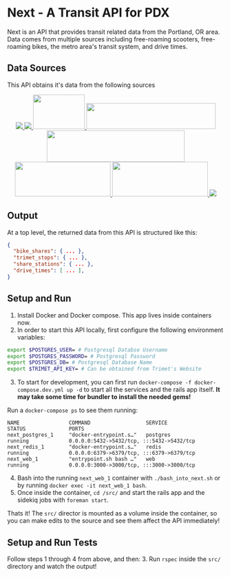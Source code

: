 # Next - A Transit API for PDX

Next is an API that provides transit related data from the Portland, OR area. Data comes from multiple sources including
free-roaming scooters, free-roaming bikes, the metro area's transit system, and drive times.

## Data Sources

This API obtains it's data from the following sources

<div align="center">
    <a href="https://developer.trimet.org">
        <img src="https://upload.wikimedia.org/wikipedia/commons/thumb/9/98/Trimet_logo.svg/320px-Trimet_logo.svg.png">
    </a>
    <a href="https://developer.trimet.org">
        <img src="https://upload.wikimedia.org/wikipedia/commons/thumb/0/06/Portland_Streetcar_logo.svg/320px-Portland_Streetcar_logo.svg.png">
    </a>
    <a href="https://mds.bird.co/gbfs/portland/gbfs.json">
        <img src="https://upload.wikimedia.org/wikipedia/en/thumb/e/ec/Bird_%28company%29_logo.svg/296px-Bird_%28company%29_logo.svg.png"
             height="80" width="120" >
    </a>
    <a href="https://www.biketownpdx.com/system-data">
        <img src="https://upload.wikimedia.org/wikipedia/commons/thumb/0/0b/Biketown_logo.svg/799px-Biketown_logo.svg.png"
             height="60" width="300">
    </a>
    <a href="https://gbfs.spin.pm/api/gbfs/v1/portland/gbfs.json">
        <img src="https://upload.wikimedia.org/wikipedia/commons/thumb/5/5d/SpinLogomark-Orange.png/320px-SpinLogomark-Orange.png"
             height="73" width="320">
    </a>
    <a href="https://gbfs.spin.pm/api/gbfs/v1/portland/gbfs.json">
        <img src="https://upload.wikimedia.org/wikipedia/commons/thumb/0/04/Lime_Logos-wiki-01.svg/320px-Lime_Logos-wiki-01.svg.png"
             height="80" width="222">
    </a>
    <a href="https://api-lb.micromobility.com/ptl/gbfs/en/free_bike_status.json">
        <img src="https://assets-global.website-files.com/5ea823e1cf6ee17f763dcc39/5ea825e6e815478d9817266a_BOLT-logo-Yellow-Higher%20Res-p-500.png"
             height="80" width="222">
    </a>
    <a href="https://tripcheck.com">
        <img src="https://upload.wikimedia.org/wikipedia/en/thumb/f/fa/Oregon_Department_of_Transportation_%28logo%29.svg/320px-Oregon_Department_of_Transportation_%28logo%29.svg.png"
             >
    </a>
</div>

## Output

At a top level, the returned data from this API is structured like this:
```JSON
{
  "bike_shares": { ... },
  "trimet_stops": { ... },
  "share_stations": { ... },
  "drive_times": [ ... ],
}
```

Setup and Run
---

1. Install Docker and Docker compose. This app lives inside containers now.
2. In order to start this API locally, first configure the following environment variables:
```bash
export $POSTGRES_USER= # Postgresql Databse Username
export $POSTGRES_PASSWORD= # Postgresql Password
export $POSTGRES_DB= # Postgresql Database Name
export $TRIMET_API_KEY= # Can be obtained from Trimet's Website
```
3. To start for development, you can first run `docker-compose -f docker-compose.dev.yml up -d` to start all the
services and the rails app itself. **It may take some time for bundler to install the needed gems!** 

Run a `docker-compose ps` to see them running:
```
NAME                COMMAND                  SERVICE             STATUS              PORTS
next_postgres_1     "docker-entrypoint.s…"   postgres            running             0.0.0.0:5432->5432/tcp, :::5432->5432/tcp
next_redis_1        "docker-entrypoint.s…"   redis               running             0.0.0.0:6379->6379/tcp, :::6379->6379/tcp
next_web_1          "entrypoint.sh bash …"   web                 running             0.0.0.0:3000->3000/tcp, :::3000->3000/tcp
```
4. Bash into the running `next_web_1` container with `./bash_into_next.sh` or by
running `docker exec -it next_web_1 bash`.
5. Once inside the container, `cd /src/` and start the rails app and the sidekiq jobs with `foreman start`.

Thats it! The `src/` director is mounted as a volume inside the container, so you can make edits to the source
and see them affect the API immediately!

Setup and Run Tests
---
Follow steps 1 through 4 from above, and then:
3. Run `rspec` inside the `src/` directory and watch the output!